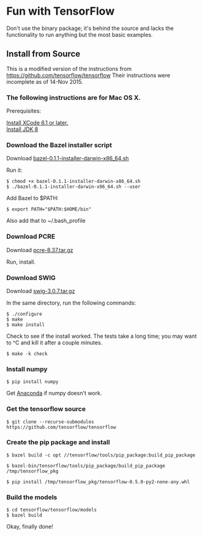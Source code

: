 # Fun with TensorFlow

Don't use the binary package; it's behind the source and lacks the functionality to run anything but the most basic examples.

## Install from Source

This is a modified version of the instructions from https://github.com/tensorflow/tensorflow
Their instructions were incomplete as of 14-Nov 2015.

### The following instructions are for Mac OS X.

Prerequisites:

[Install XCode 6.1 or later.](https://developer.apple.com/xcode/downloads/)<br>
[Install JDK 8](http://www.oracle.com/technetwork/java/javase/downloads/jdk8-downloads-2133151.html)

### Download the Bazel installer script

Download [bazel-0.1.1-installer-darwin-x86_64.sh](https://github.com/bazelbuild/bazel/releases/download/0.1.1/bazel-0.1.1-installer-darwin-x86_64.sh)

Run it:
```
$ chmod +x bazel-0.1.1-installer-darwin-x86_64.sh
$ ./bazel-0.1.1-installer-darwin-x86_64.sh --user
```

Add Bazel to $PATH:
```
$ export PATH="$PATH:$HOME/bin"
```
Also add that to ~/.bash_profile

### Download PCRE

Download [pcre-8.37.tar.gz](ftp://ftp.csx.cam.ac.uk/pub/software/programming/pcre/pcre-8.37.tar.gz)

Run, install.

### Download SWIG

Download [swig-3.0.7.tar.gz](http://prdownloads.sourceforge.net/swig/swig-3.0.7.tar.gz)

In the same directory, run the following commands:

```
$ ./configure
$ make
$ make install
```

Check to see if the install worked. The tests take a long time; you may want to ^C and kill it after a couple minutes.

```
$ make -k check
```

### Install numpy

```
$ pip install numpy
```
Get [Anaconda](https://www.continuum.io/downloads) if numpy doesn't work.

### Get the tensorflow source
```
$ git clone --recurse-submodules https://github.com/tensorflow/tensorflow
```

### Create the pip package and install

```
$ bazel build -c opt //tensorflow/tools/pip_package:build_pip_package

$ bazel-bin/tensorflow/tools/pip_package/build_pip_package /tmp/tensorflow_pkg

$ pip install /tmp/tensorflow_pkg/tensorflow-0.5.0-py2-none-any.whl
```

### Build the models

```
$ cd tensorflow/tensorflow/models
$ bazel build 
```

Okay, finally done!
